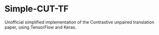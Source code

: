 # Simple-CUT-TF
Unofficial simplified implementation of the Contrastive unpaired translation paper, using TensorFlow and Keras. 
